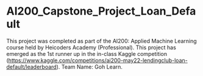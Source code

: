# AI200_Capstone_Project_Loan_Default
This project was completed as part of the AI200: Applied Machine Learning course held by Heicoders Academy (Professional).
This project has emerged as the 1st runner up in the in-class Kaggle competition (https://www.kaggle.com/competitions/ai200-may22-lendingclub-loan-default/leaderboard). Team Name: Goh Learn.
